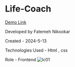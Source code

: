 
# Life-Coach

[Demo Link](https://nikmahla.github.io/Life-Coach/)

Developed by Fatemeh Nikookar

Created - 2024-5-13

Technologies Used - Html , css

Role - Frontend
![lc01](https://github.com/nikmahla/Life-Coach/assets/53364627/16b485f9-9651-457b-a082-a771e56e2c14)

